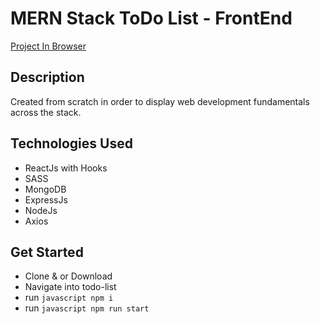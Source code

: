 # MERN Stack ToDo List - FrontEnd

[Project In Browser](https://imgur.com/nmho5K7)

## Description
Created from scratch in order to display web development fundamentals across the stack.

## Technologies Used
- ReactJs with Hooks
- SASS
- MongoDB
- ExpressJs
- NodeJs
- Axios

## Get Started
- Clone & or Download
- Navigate into todo-list 
- run ```javascript npm i ```
- run ```javascript npm run start ```

